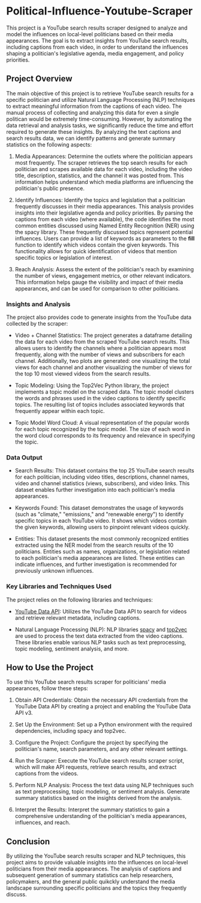 # Political-Influence-Youtube-Scraper
This project is a YouTube search results scraper designed to analyze and model the influences on local-level politicians based on their media appearances. The goal is to extract insights from YouTube search results, including captions from each video, in order to understand the influences shaping a politician's legislative agenda, media engagement, and policy priorities.

## Project Overview
The main objective of this project is to retrieve YouTube search results for a specific politician and utilize Natural Language Processing (NLP) techniques to extract meaningful information from the captions of each video. The manual process of collecting and analyzing this data for even a single politican would be extremely time-consuming. However, by automating the data retrieval and analysis tasks, we significantly reduce the time and effort required to generate these insights. By analyzing the text captions and search results data, we can identify patterns and generate summary statistics on the following aspects:

1. Media Appearances: Determine the outlets where the politician appears most frequently. The scraper retrieves the top search results for each politician and scrapes available data for each video, including the video title, description, statistics, and the channel it was posted from. This information helps understand which media platforms are influencing the politician's public presence.

2. Identify Influences: Identify the topics and legislation that a politician frequently discusses in their media appearances. This analysis provides insights into their legislative agenda and policy priorities. By parsing the captions from each video (where available), the code identifies the most common entities discussed using Named Entity Recognition (NER) using the spacy library. These frequently discussed topics represent potential influences. Users can provide a list of keywords as parameters to the **fill** function to identify which videos contain the given keywords. This functionality allows for quick identification of videos that mention specific topics or legislation of interest.

3. Reach Analysis: Assess the extent of the politician's reach by examining the number of views, engagement metrics, or other relevant indicators. This information helps gauge the visibility and impact of their media appearances, and can be used for comparison to other politicians.

### Insights and Analysis
The project also provides code to generate insights from the YouTube data collected by the scraper:

* Video + Channel Statistics: The project generates a dataframe detailing the data for each video from the scraped YouTube search results. This allows users to identify the channels where a politician appears most frequently, along with the number of views and subscribers for each channel. Additionally, two plots are generated: one visualizing the total views for each channel and another visualizing the number of views for the top 10 most viewed videos from the search results.

* Topic Modeling: Using the Top2Vec Python library, the project implements a topic model on the scraped data. The topic model clusters the words and phrases used in the video captions to identify specific topics. The resulting list of topics includes associated keywords that frequently appear within each topic.

* Topic Model Word Cloud: A visual representation of the popular words for each topic recognized by the topic model. The size of each word in the word cloud corresponds to its frequency and relevance in specifying the topic.

### Data Output
* Search Results: This dataset contains the top 25 YouTube search results for each politician, including video titles, descriptions, channel names, video and channel statistics (views, subscribers), and video links. This dataset enables further investigation into each politician's media appearances.

* Keywords Found: This dataset demonstrates the usage of keywords (such as "climate," "emissions," and "renewable energy") to identify specific topics in each YouTube video. It shows which videos contain the given keywords, allowing users to pinpoint relevant videos quickly.

* Entities: This dataset presents the most commonly recognized entities extracted using the NER model from the search results of the 10 politicians. Entities such as names, organizations, or legislation related to each politician's media appearances are listed. These entities can indicate influences, and further investigation is recommended for previously unknown influences.

### Key Libraries and Techniques Used
The project relies on the following libraries and techniques:

* [YouTube Data API](https://developers.google.com/youtube/v3): Utilizes the YouTube Data API to search for videos and retrieve relevant metadata, including captions.

* Natural Language Processing (NLP): NLP libraries [spacy](https://spacy.io/api/doc) and [top2vec](https://top2vec.readthedocs.io/en/latest/) are used to process the text data extracted from the video captions. These libraries enable various NLP tasks such as text preprocessing, topic modeling, sentiment analysis, and more.

## How to Use the Project
To use this YouTube search results scraper for politicians' media appearances, follow these steps:

1. Obtain API Credentials: Obtain the necessary API credentials from the YouTube Data API by creating a project and enabling the YouTube Data API v3.

2. Set Up the Environment: Set up a Python environment with the required dependencies, including spacy and top2vec.

3. Configure the Project: Configure the project by specifying the politician's name, search parameters, and any other relevant settings.

4. Run the Scraper: Execute the YouTube search results scraper script, which will make API requests, retrieve search results, and extract captions from the videos.

5. Perform NLP Analysis: Process the text data using NLP techniques such as text preprocessing, topic modeling, or sentiment analysis. Generate summary statistics based on the insights derived from the analysis.

6. Interpret the Results: Interpret the summary statistics to gain a comprehensive understanding of the politician's media appearances, influences, and reach.

## Conclusion
By utilizing the YouTube search results scraper and NLP techniques, this project aims to provide valuable insights into the influences on local-level politicians from their media appearances. The analysis of captions and subsequent generation of summary statistics can help researchers, policymakers, and the general public quikckly understand the media landscape surrounding specific politicians and the topics they frequently discuss.
